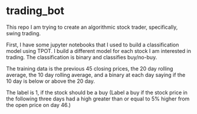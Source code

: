 # trading_bot
This repo I am trying to create an algorithmic stock trader, specifically, swing trading. 

First, I have some jupyter notebooks that I used to build a classification model using TPOT. 
I build a different model for each stock I am interested in trading. The classification is binary and classifies buy/no-buy.

The training data is the previous 45 closing prices, the 20 day rolling average, the 10 day rolling average, and a binary at each 
day saying if the 10 day is below or above the 20 day. 

The label is 1, if the stock should be a buy (Label a buy if the stock price in the following three days had a high 
greater than or equal to 5% higher from the open price on day 46.)


